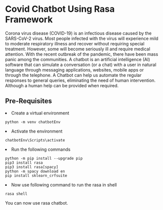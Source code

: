 # Covid Chatbot Using Rasa Framework

Corona virus disease (COVID-19) is an infectious disease caused by the SARS-CoV-2 virus. Most people infected with the virus will experience mild to moderate respiratory illness and recover without requiring special treatment. However, some will become seriously ill and require medical attention. With the recent outbreak of the pandemic, there have been mass panic among the communities. A chatbot is an artificial intelligence (AI) software that can simulate a conversation (or a chat) with a user in natural language through messaging applications, websites, mobile apps or through the telephone. A Chatbot can help us automate the regular responses to general queries, eliminating the need of human intervention. Although a human help can be provided when required.  

## Pre-Requisites

<li>Create a virtual environment </li>

    python -m venv chatbotEnv
    
<li>Activate the environment </li>

    chatbotEnv\Scripts\activate
    
<li>Run the following commands</li>

    python -m pip install --upgrade pip
    pip3 install rasa
    pip3 install rasa[spacy]
    python -m spacy download en
    pip install sklearn_crfsuite
    
<li>Now use following command to run the rasa in shell</li>

    rasa shell

<p>You can now use rasa chatbot.</p>

